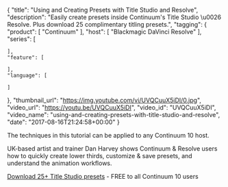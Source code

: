 {
  "title": "Using and Creating Presets with Title Studio and Resolve",
  "description": "Easily create presets inside Continuum's Title Studio \u0026 Resolve. Plus download 25 complimentary titling presets.",
  "tagging": {
    "product": [
      "Continuum"
    ],
    "host": [
      "Blackmagic DaVinci Resolve"
    ],
    "series": [

    ],
    "feature": [

    ],
    "language": [

    ]
  },
  "thumbnail_url": "https://img.youtube.com/vi/UVQCuuX5iDI/0.jpg",
  "video_url": "https://youtu.be/UVQCuuX5iDI",
  "video_id": "UVQCuuX5iDI",
  "video_name": "using-and-creating-presets-with-title-studio-and-resolve",
  "date": "2017-08-16T21:24:58+00:00"
}

The techniques in this tutorial can be applied to any Continuum 10 host.

UK-based artist and trainer Dan Harvey shows Continuum & Resolve users how to quickly create lower thirds, customize & save presets, and understand the animation workflows.

[Download 25+ Title Studio presets](http://www2.borisfx.com/titlingpresetsaug2017) - FREE to all Continuum 10 users
